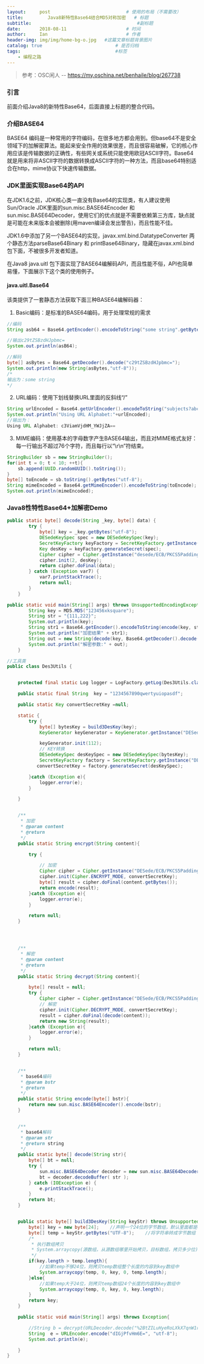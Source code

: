 ```yaml
---
layout:     post             				# 使用的布局（不需要改）
title:         Java8新特性Base64结合MD5对称加密   # 标题 
subtitle:    					  				#副标题
date:       2018-08-11  					# 时间
author:     Ian                  			# 作者
header-img: img/img/home-bg-o.jpg	#这篇文章标题背景图片
catalog: true                        	# 是否归档
tags:                              		#标签
    - 编程之路
---
```

> 参考：OSC闲人 -- <https://my.oschina.net/benhaile/blog/267738>

### 引言
前面介绍Java8的新特性Base64，后面直接上标题的整合代码。

### 介绍BASE64
BASE64 编码是一种常用的字符编码，在很多地方都会用到。但base64不是安全领域下的加解密算法。能起来安全作用的效果很差，而且很容易破解，它的核心作用应该是传输数据的正确性，有些网关或系统只能使用欧冠ASCII字符。Base64就是用来将非ASCII字符的数据转换成ASCII字符的一种方法，而且base64特别适合在http，mime协议下快速传输数据。

### JDK里面实现Base64的API
在JDK1.6之前，JDK核心类一直没有Base64的实现类，有人建议使用Sun/Oracle JDK里面的sun.misc.BASE64Encoder 和 sun.misc.BASE64Decoder，使用它们的优点就是不需要依赖第三方库，缺点就是可能在未来版本会被删除(用maven编译会发出警告)，而且性能不佳。


JDK1.6中添加了另一个BASE64的实现，javax.xml.bind.DatatypeConverter 两个静态方法parseBase64Binary 和 printBase64Binary，隐藏在javax.xml.bind 包下面，不被很多开发者知道。


在Java8 java.uitl 包下面实现了BASE64编解码API，而且性能不俗，API也简单易懂，下面展示下这个类的使用例子。

#### java.uitl.Base64
该类提供了一套静态方法获取下面三种BASE64编解码器：
1. Basic编码：是标准的BASE64编码，用于处理常规的需求

```java
//编码
String asb64 = Base64.getEncoder().encodeToString("some string".getBytes("utf-8"));

//输出c29tZSBzdHJpbmc=
System.out.println(asB64);

//解码
byte[] asBytes = Base64.getDecoder().decode("c29tZSBzdHJpbmc=");
System.out.println(new String(asBytes,"utf-8"));
/*
输出为：some string
*/
```
2. URL编码：使用下划线替换URL里面的反斜线“/”

```java
String urlEncoded = Base64.getUrlEncoder().encodeToString("subjects?abcd".getBytes("utf-8"));
System.out.println("Using URL Alphabet:"+urlEncoded);
//输出为：
Using URL Alphabet: c3ViamVjdHM_YWJjZA==
```
3. MIME编码：使用基本的字母数字产生BASE64输出，而且对MIME格式友好：每一行输出不超过76个字符，而且每行以“\r\n”符结束。

```java
StringBuilder sb = new StringBuilder();
for(int t = 0; t < 10; ++t){
    sb.append(UUID.randomUUID().toString());
}
byte[] toEncode = sb.toString().getBytes("utf-8");
String mimeEncoded = Base64.getMimeEncoder().encodeToString(toEncode);
System.out.println(mimeEncoded);
```

### Java8性特性Base64+加解密Demo
```java
public static byte[] decode(String _key, byte[] data) {
        try {
            byte[] key = _key.getBytes("utf-8");
            DESedeKeySpec spec = new DESedeKeySpec(key);
            SecretKeyFactory keyFactory = SecretKeyFactory.getInstance("desede");
            Key desKey = keyFactory.generateSecret(spec);
            Cipher cipher = Cipher.getInstance("desede/ECB/PKCS5Padding");
            cipher.init(2, desKey);
            return cipher.doFinal(data);
        } catch (Exception var7) {
            var7.printStackTrace();
            return null;
        }
    }

public static void main(String[] args) throws UnsupportedEncodingException {
        String key = MD5.MD5("123456xksquare");
        String str = "{111,222}";
        System.out.println(key);
        String str1 = Base64.getEncoder().encodeToString(encode(key, str));
        System.out.println("加密结果" + str1);
        String out = new String(decode(key, Base64.getDecoder().decode(str1.getBytes("utf-8"))), "utf-8");
        System.out.println("解密参数:" + out);
    }
```

```java
//工具类
public class Des3Utils {


    protected final static Log logger = LogFactory.getLog(Des3Utils.class);

    public static final String  key = "1234567890qwertyuiopasdf";

    public static Key convertSecretKey =null;

    static {
        try {
            byte[] bytesKey = build3DesKey(key);
            KeyGenerator keyGenerator = KeyGenerator.getInstance("DESede");

            keyGenerator.init(112);
            // KEY转换
            DESedeKeySpec desKeySpec = new DESedeKeySpec(bytesKey);
            SecretKeyFactory factory = SecretKeyFactory.getInstance("DESede");
           convertSecretKey = factory.generateSecret(desKeySpec);

        }catch (Exception e){
            logger.error(e);
        }

    }


    /**
     * 加密
     * @param content
     * @return
     */
    public static String encrypt(String content){

        try {

            // 加密
            Cipher cipher = Cipher.getInstance("DESede/ECB/PKCS5Padding");
            cipher.init(Cipher.ENCRYPT_MODE, convertSecretKey);
            byte[] result = cipher.doFinal(content.getBytes());
            return encode(result);
        }catch (Exception e){
            logger.error(e);
        }

        return null;
    }




    /**
     * 解密
     * @param content
     * @return
     */
    public static String decrypt(String content){

        byte[] result = null;
        try {
            Cipher cipher = Cipher.getInstance("DESede/ECB/PKCS5Padding");
            // 解密
            cipher.init(Cipher.DECRYPT_MODE, convertSecretKey);
            result = cipher.doFinal(decode(content));
            return new String(result);
        }catch (Exception e){
            logger.error(e);
        }

        return null;
    }


    /**
     * base64编码
     * @param bstr
     * @return
     */
    public static String encode(byte[] bstr){
        return new sun.misc.BASE64Encoder().encode(bstr);
    }


    /**
     * base64解码
     * @param str
     * @return string
     */
    public static byte[] decode(String str){
        byte[] bt = null;
        try {
            sun.misc.BASE64Decoder decoder = new sun.misc.BASE64Decoder();
            bt = decoder.decodeBuffer( str );
        } catch (IOException e) {
            e.printStackTrace();
        }
        return bt;
    }


    public static byte[] build3DesKey(String keyStr) throws UnsupportedEncodingException {
        byte[] key = new byte[24];    //声明一个24位的字节数组，默认里面都是0
        byte[] temp = keyStr.getBytes("UTF-8");    //将字符串转成字节数组
        /*
         * 执行数组拷贝
         * System.arraycopy(源数组，从源数组哪里开始拷贝，目标数组，拷贝多少位)
         */
        if(key.length > temp.length){
            //如果temp不够24位，则拷贝temp数组整个长度的内容到key数组中
            System.arraycopy(temp, 0, key, 0, temp.length);
        }else{
            //如果temp大于24位，则拷贝temp数组24个长度的内容到key数组中
            System.arraycopy(temp, 0, key, 0, key.length);
        }
        return key;
    }

    public static void main(String[] args) throws Exception{

        //String b = decrypt(URLDecoder.decode("%2BtZILuHyeRoLXkX7qnW1rrCRWfm7IOjV", "utf-8"));
        String  e = URLEncoder.encode("dIGjPfvHm6E=", "utf-8");
        System.out.println(e);

    }
}

```




